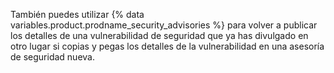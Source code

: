También puedes utilizar {% data variables.product.prodname_security_advisories %} para volver a publicar los detalles de una vulnerabilidad de seguridad que ya has divulgado en otro lugar si copias y pegas los detalles de la vulnerabilidad en una asesoría de seguridad nueva.
